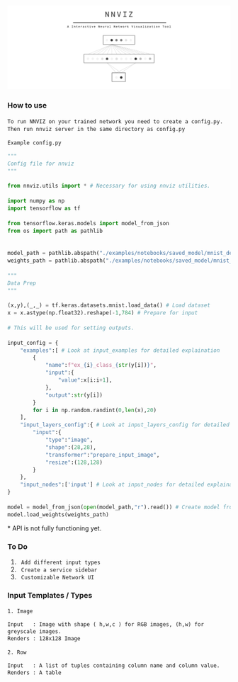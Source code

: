 ![](doc/images/banner.png)


### How to use

`To run NNVIZ on your trained network you need to create a config.py. Then run nnviz server in the same directory as config.py`

`Example config.py`

```python
"""
Config file for nnviz
"""

from nnviz.utils import * # Necessary for using nnviz utilities.

import numpy as np 
import tensorflow as tf 

from tensorflow.keras.models import model_from_json
from os import path as pathlib


model_path = pathlib.abspath("./examples/notebooks/saved_model/mnist_dense_diff.json")
weights_path = pathlib.abspath("./examples/notebooks/saved_model/mnist_dense_diff")

"""
Data Prep
"""

(x,y),(_,_) = tf.keras.datasets.mnist.load_data() # Load dataset
x = x.astype(np.float32).reshape(-1,784) # Prepare for input

# This will be used for setting outputs.

input_config = {
    "examples":[ # Look at input_examples for detailed explaination
        {
            "name":f"ex_{i}_class_{str(y[i])}",
            "input":{ 
                "value":x[i:i+1],
            },
            "output":str(y[i])
        }
        for i in np.random.randint(0,len(x),20)
    ],
    "input_layers_config":{ # Look at input_layers_config for detailed explaination
        "input":{
            "type":"image",
            "shape":(28,28),
            "transformer":"prepare_input_image",
            "resize":(128,128)
        }
    },
    "input_nodes":['input'] # Look at input_nodes for detailed explaination
}

model = model_from_json(open(model_path,"r").read()) # Create model from 
model.load_weights(weights_path)

```

\* API is not fully functioning yet.

### To Do

1. ` Add different input types`
2. ` Create a service sidebar`
3. ` Customizable Network UI`


### Input Templates / Types

`1. Image` 

    Input   : Image with shape ( h,w,c ) for RGB images, (h,w) for greyscale images.
    Renders : 128x128 Image 

`2. Row`

    Input   : A list of tuples containing column name and column value.
    Renders : A table